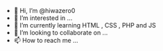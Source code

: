 - 👋 Hi, I’m @hiwazero0
- 👀 I’m interested in ...
- 🌱 I’m currently learning HTML , CSS , PHP and JS
- 💞️ I’m looking to collaborate on ...
- 📫 How to reach me ...

<!---
hiwazero0/hiwazero0 is a ✨ special ✨ repository because its `README.md` (this file) appears on your GitHub profile.
You can click the Preview link to take a look at your changes.
--->
